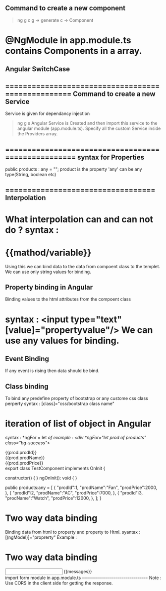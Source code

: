 Command to create a new component
-----------------------------
> ng g c <component name>
	g -> generate
	c -> Component

@NgModule in app.module.ts contains Components in a array.
==================================================
Angular SwitchCase
----------------

==================================================
Command to create a new Service
----------------------------
Service is given for dependancy injection
> ng g s <service-name>
Angular Service is Created and then import this service to the angular module (app.module.ts).
Specify all the custom Service inside the Providers array.

===================================================
syntax for Properties
-----------------
public products : any = "";
product is the property 'any' can be any type(String, boolean etc)

==================================
Interpolation
----------
What interpolation can and can not do ?
syntax : <h1>{{mathod/variable}}</h1>
Using this we can bind data to the data from compoent  class to the  templet.
We can use  only string values for binding.
=======================================

Property binding in Angular
---------------------
Binding values to the html attributes from the compoent class

syntax : <input type="text" [value]="propertyvalue"/>
We can use  any values for binding.
==========================================
Event Binding
-----------
If any event is rising then data should be bind.

Class binding
----------
To bind any predefine property of bootstrap or any custome css class perperty
syntax : [class]="css/bootstrap class name"

iteration of list of object in Angular
============================
syntax : *ngFor = let <var> of <listObj>
example : <div *ngFor="let prod of products"  class="bg-success">
		<div>{{prod.prodId}}</div>
		<div>{{prod.prodName}}</div>
		<div>{{prod.prodPrice}}</div>
	</div>
export class TestComponent implements OnInit {

  constructor() { }
  ngOnInit(): void {
  }

 public products:any = [
      {
        "prodId":1,
        "prodName":"Fan",
        "prodPrice":2000,
      },
      {
        "prodId":2,
        "prodName":"AC",
        "prodPrice":7000,
      },
      {
        "prodId":3,
        "prodName":"Watch",
        "prodPrice":12000,
      },
    ];
}

Two way data binding
==================
Binding data from html to property and property to Html.
syantax : [(ngModel)]="proprerty"
Example :
<div>
 <h1>Two way data binding</h1>
 <input type="text" name="" [(ngModel)]="messages">
 {{messages}}
</div>
import form module in app.module.ts
---------------------------------
Note :
Use CORS in the client side for getting the response.
